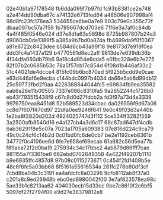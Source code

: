 02e40b1a97178548
fb6dda099f7b97fd
fc93b8381ce2e748
a2e414dd90dba67c
a74132e6713fed64
a48506e907998af4
98d8fc23fc178ea3
534655ce6be0a7e9
903c79e0c355c72f
dbaa097bc57a7f59
1b789667dcd703e6
71f6e3a7af0c84db
4a4f485f0546e024
d37e8dfa63e5898d
8725b987807b24a3
d9060cb0de1389f5
a385a9b7bd0a874a
fb4699da9f0f0367
a81e8722c8423dee
b584d6cb43a99f18
9e8173d7e919f0ea
ddd3fc4a1437a129
b4770561d8ec2aff
9813de7e639db36b
4f34dfa060db79b6
9a18c4d854e6cda5
e0fbc328e6b7e275
82f07b2c0685b53c
78a5f57cb17c854d
6f08d1b446af33c2
51c44021de4dcce4
815fc09b6bc870ed
5f925b5cdd9e0cae
e63d446af6e9ecba
c144bdc0997b4034
da66e5ab8d99db12
25c59773fbd2f0aa
4226388844044fc5
e69834fb9ea35582
eab6a26e11b00505
7337e086c8310fa5
9a2652244c1728b0
eb43f793515438f9
c67c8d0d27fdcb2a
fd3f97a73d4e3339
9976750eaa8451d8
52b589523d34cbac
da026556f9d67a06
cc8d7f607f470d97
22dfa0ee9246f641
9e0c49f03d3a440b
1e2ba8f2820d202d
4924025747d3f112
5ce534ff3282f559
3a2500afb8540d16
e4a127cb4a3d6c17
68c87ad647df4cdb
6ab36291f8e5c07a
7023a1705a609383
07e816d224c9ca79
49c0c24cf6c14b2d
0c01bd0fc6de0cb7
be2e1192ceb8361b
34772f0c4106ee6d
6fe7e658ef69ecab
61a882c56d5ea77b
f89aea72f2d0ba19
275934c34c17bbe2
4ab879d86fff7cae
981155a7f3361be6
682ebd0702649358
4a422f49207b1110
b9e6935ffc4857d8
97b08c0115273671
0c454f2fd1409b5e
48c6f6fe5a03bb68
8f5161a55616534a
281fc278b80df3cf
7cbd8ba04b3c3191
ea4afdcfc8a03296
9cfb8112ab8f37a0
c201a8c9ed26948b
ebc0ed8980042f00
3e7af823578ea98c
5ae33b1c8213aa62
404030ecb15d33cc
0be7c8610f2c6bf5
5097df27f2794f00
e9d27e38379812e8
